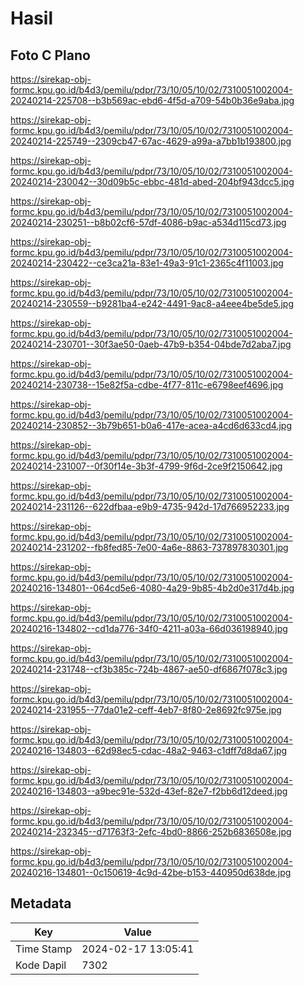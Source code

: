 # Hasil

## Foto C Plano

https://sirekap-obj-formc.kpu.go.id/b4d3/pemilu/pdpr/73/10/05/10/02/7310051002004-20240214-225708--b3b569ac-ebd6-4f5d-a709-54b0b36e9aba.jpg

https://sirekap-obj-formc.kpu.go.id/b4d3/pemilu/pdpr/73/10/05/10/02/7310051002004-20240214-225749--2309cb47-67ac-4629-a99a-a7bb1b193800.jpg

https://sirekap-obj-formc.kpu.go.id/b4d3/pemilu/pdpr/73/10/05/10/02/7310051002004-20240214-230042--30d09b5c-ebbc-481d-abed-204bf943dcc5.jpg

https://sirekap-obj-formc.kpu.go.id/b4d3/pemilu/pdpr/73/10/05/10/02/7310051002004-20240214-230251--b8b02cf6-57df-4086-b9ac-a534d115cd73.jpg

https://sirekap-obj-formc.kpu.go.id/b4d3/pemilu/pdpr/73/10/05/10/02/7310051002004-20240214-230422--ce3ca21a-83e1-49a3-91c1-2365c4f11003.jpg

https://sirekap-obj-formc.kpu.go.id/b4d3/pemilu/pdpr/73/10/05/10/02/7310051002004-20240214-230559--b9281ba4-e242-4491-9ac8-a4eee4be5de5.jpg

https://sirekap-obj-formc.kpu.go.id/b4d3/pemilu/pdpr/73/10/05/10/02/7310051002004-20240214-230701--30f3ae50-0aeb-47b9-b354-04bde7d2aba7.jpg

https://sirekap-obj-formc.kpu.go.id/b4d3/pemilu/pdpr/73/10/05/10/02/7310051002004-20240214-230738--15e82f5a-cdbe-4f77-811c-e6798eef4696.jpg

https://sirekap-obj-formc.kpu.go.id/b4d3/pemilu/pdpr/73/10/05/10/02/7310051002004-20240214-230852--3b79b651-b0a6-417e-acea-a4cd6d633cd4.jpg

https://sirekap-obj-formc.kpu.go.id/b4d3/pemilu/pdpr/73/10/05/10/02/7310051002004-20240214-231007--0f30f14e-3b3f-4799-9f6d-2ce9f2150642.jpg

https://sirekap-obj-formc.kpu.go.id/b4d3/pemilu/pdpr/73/10/05/10/02/7310051002004-20240214-231126--622dfbaa-e9b9-4735-942d-17d766952233.jpg

https://sirekap-obj-formc.kpu.go.id/b4d3/pemilu/pdpr/73/10/05/10/02/7310051002004-20240214-231202--fb8fed85-7e00-4a6e-8863-737897830301.jpg

https://sirekap-obj-formc.kpu.go.id/b4d3/pemilu/pdpr/73/10/05/10/02/7310051002004-20240216-134801--064cd5e6-4080-4a29-9b85-4b2d0e317d4b.jpg

https://sirekap-obj-formc.kpu.go.id/b4d3/pemilu/pdpr/73/10/05/10/02/7310051002004-20240216-134802--cd1da776-34f0-4211-a03a-66d036198940.jpg

https://sirekap-obj-formc.kpu.go.id/b4d3/pemilu/pdpr/73/10/05/10/02/7310051002004-20240214-231748--cf3b385c-724b-4867-ae50-df6867f078c3.jpg

https://sirekap-obj-formc.kpu.go.id/b4d3/pemilu/pdpr/73/10/05/10/02/7310051002004-20240214-231955--77da01e2-ceff-4eb7-8f80-2e8692fc975e.jpg

https://sirekap-obj-formc.kpu.go.id/b4d3/pemilu/pdpr/73/10/05/10/02/7310051002004-20240216-134803--62d98ec5-cdac-48a2-9463-c1dff7d8da67.jpg

https://sirekap-obj-formc.kpu.go.id/b4d3/pemilu/pdpr/73/10/05/10/02/7310051002004-20240216-134803--a9bec91e-532d-43ef-82e7-f2bb6d12deed.jpg

https://sirekap-obj-formc.kpu.go.id/b4d3/pemilu/pdpr/73/10/05/10/02/7310051002004-20240214-232345--d71763f3-2efc-4bd0-8866-252b6836508e.jpg

https://sirekap-obj-formc.kpu.go.id/b4d3/pemilu/pdpr/73/10/05/10/02/7310051002004-20240216-134801--0c150619-4c9d-42be-b153-440950d638de.jpg


## Metadata

| Key        | Value               |
| ---------- | ------------------- |
| Time Stamp | 2024-02-17 13:05:41 |
| Kode Dapil | 7302                |



